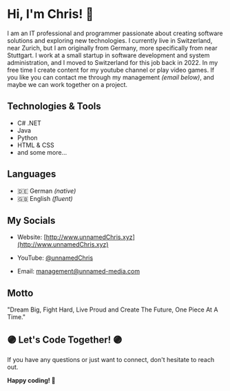 # Hi, I'm Chris! 👋

I am an IT professional and programmer passionate about creating software solutions and exploring new technologies. I currently live in Switzerland, near Zurich, but I am originally from Germany, more specifically from near Stuttgart. I work at a small startup in software development and system administration, and I moved to Switzerland for this job back in 2022. In my free time I create content for my youtube channel or play video games. If you like you can contact me through my management *(email below)*, and maybe we can work together on a project.

## Technologies & Tools
- C# .NET
- Java
- Python
- HTML & CSS
- and some more...

## Languages
- 🇩🇪 German *(native)*
- 🇬🇧 English *(fluent)*

## My Socials
- Website: [http://www.unnamedChris.xyz](http://www.unnamedChris.xyz)
- YouTube: [@unnamedChris](https://www.youtube.com/@unnamedChris)

- Email: [management@unnamed-media.com](mailto:management@unnamed-media.com)

## Motto
"Dream Big, Fight Hard, Live Proud and Create The Future, One Piece At A Time."

## 🟣 Let's Code Together! 🟣
If you have any questions or just want to connect, don't hesitate to reach out.

**Happy coding! 🚀**

